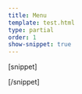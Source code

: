 ```yaml
---
title: Menu
template: test.html
type: partial
order: 1
show-snippet: true
---
```

[snippet]
<div class="background--white">
    <span class="icon icon-menu--dark"></span>
    <span class="icon icon-menu--dark-small"></span>
</div>
<div class="background--ship-gray">
    <span class="icon icon-menu--light"></span>
    <span class="icon icon-menu--light-small"></span>
</div>
[/snippet]